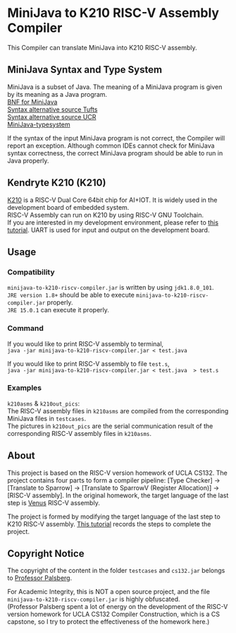 # MiniJava to K210 RISC-V Assembly Compiler  
This Compiler can translate MiniJava into K210 RISC-V assembly.  

## MiniJava Syntax and Type System  
MiniJava is a subset of Java. The meaning of a MiniJava program is given by its meaning as a Java program.  
[BNF for MiniJava](http://compilers.cs.ucla.edu/cs132/project/MiniJava.html)  
[Syntax alternative source Tufts](http://www.cs.tufts.edu/~sguyer/classes/comp181-2006/minijava.html)  
[Syntax alternative source UCR](http://alumni.cs.ucr.edu/~weesan/cs152/MiniJava.html)  
[MiniJava-typesystem](http://web.cs.ucla.edu/~palsberg/course/cs132/MiniJava-typesystem.pdf)  
  
If the syntax of the input MiniJava program is not correct, the Compiler will report an exception. Although common IDEs cannot check for MiniJava syntax correctness, the correct MiniJava program should be able to run in Java properly.  
  
## Kendryte K210 (K210)  
[K210](https://canaan.io/product/kendryteai) is a RISC-V Dual Core 64bit chip for AI+IOT. It is widely used in the development board of embedded system.  
RISC-V Assembly can run on K210 by using RISC-V GNU Toolchain.  
If you are interested in my development environment, please refer to [this tutorial](https://github.com/qingpeng9802/build-maix-bit-k210-bare-metal-debug-dev-env). UART is used for input and output on the development board.  

## Usage  

### Compatibility  
`minijava-to-k210-riscv-compiler.jar` is written by using `jdk1.8.0_101`.  
`JRE version 1.8+` should be able to execute `minijava-to-k210-riscv-compiler.jar` properly.  
`JRE 15.0.1` can execute it properly.  
### Command  
If you would like to print RISC-V assembly to terminal,  
`java -jar minijava-to-k210-riscv-compiler.jar < test.java`  
  
If you would like to print RISC-V assembly to file `test.s`,  
`java -jar minijava-to-k210-riscv-compiler.jar < test.java  > test.s`

### Examples
`k210asms` & `k210out_pics`:  
The RISC-V assembly files in `k210asms` are compiled from the corresponding MiniJava files in `testcases`.  
The pictures in `k210out_pics` are the serial communication result of the corresponding RISC-V assembly files in `k210asms`.  
  
## About  
This project is based on the RISC-V version homework of UCLA CS132. The project contains four parts to form a compiler pipeline: [Type Checker] -> [Translate to Sparrow] -> [Translate to SparrowV (Register Allocation)] -> [RISC-V assembly]. In the original homework, the target language of the last step is [Venus](https://github.com/kvakil/venus) RISC-V assembly.  
  
The project is formed by modifying the target language of the last step to K210 RISC-V assembly. [This tutorial](https://github.com/qingpeng9802/port-riscv-asm-from-venus-to-k210) records the steps to complete the project.  
  
## Copyright Notice  
The copyright of the content in the folder `testcases` and `cs132.jar` belongs to [Professor Palsberg](https://web.cs.ucla.edu/~palsberg/).  
  
For Academic Integrity, this is NOT a open source project, and the file `minijava-to-k210-riscv-compiler.jar` is highly obfuscated.  
(Professor Palsberg spent a lot of energy on the development of the RISC-V version homework for UCLA CS132 Compiler Construction, which is a CS capstone, so I try to protect the effectiveness of the homework here.)  
